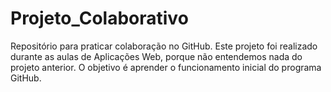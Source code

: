 # Projeto_Colaborativo

Repositório para praticar colaboração no GitHub.
Este projeto foi realizado durante as aulas de Aplicações Web, porque não entendemos nada do projeto anterior.
O objetivo é aprender o funcionamento inicial do programa GitHub.
